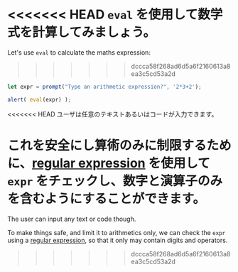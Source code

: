 <<<<<<< HEAD
`eval` を使用して数学式を計算してみましょう。
=======
Let's use `eval` to calculate the maths expression:
>>>>>>> dccca58f268ad6d5a6f2160613a8ea3c5cd53a2d

```js demo run
let expr = prompt("Type an arithmetic expression?", '2*3+2');

alert( eval(expr) );
```

<<<<<<< HEAD
ユーザは任意のテキストあるいはコードが入力できます。

これを安全にし算術のみに制限するために、[regular expression](info:regular-expressions) を使用して `expr` をチェックし、数字と演算子のみを含むようにすることができます。
=======
The user can input any text or code though.

To make things safe, and limit it to arithmetics only, we can check the `expr` using a [regular expression](info:regular-expressions), so that it only may contain digits and operators.
>>>>>>> dccca58f268ad6d5a6f2160613a8ea3c5cd53a2d
